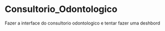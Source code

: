 # Consultorio_Odontologico
Fazer a interface do consultorio odontologico e tentar fazer uma deshbord
